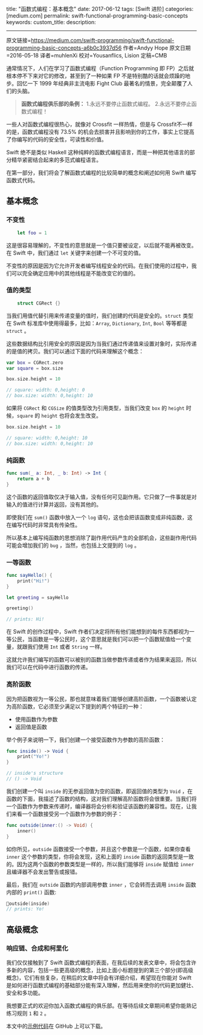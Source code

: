 title: "函数式编程：基本概念"
date: 2017-06-12
tags: [Swift 进阶]
categories: [medium.com]
permalink: swift-functional-programming-basic-concepts 
keywords: 
custom_title: 
description: 

---
原文链接=https://medium.com/swift-programming/swift-functional-programming-basic-concepts-a6b0c3937d56
作者=Andyy Hope
原文日期=2016-05-18
译者=muhlenXi
校对=Yousanflics, Lision
定稿=CMB

<!--此处开始正文-->

通常情况下，人们在学习了函数式编程（Function Programming 即 FP）之后就根本停不下来对它的修改，甚至到了一种如果 FP 不是特别酷的话就会烦躁的地步。回忆一下 1999 年经典非主流电影 Fight Club 最著名的情景，完全颠覆了人们的头脑。

> **函数式编程俱乐部的条例：**
> 1.永远不要停止函数式编程。
> 2.永远不要停止函数式编程！

<!--more-->

一些人对函数式编程很热心，就像对 Crossfit 一样热情，但是与 Crossfit不一样的是，函数式编程没有 73.5% 的机会去损害并且影响到你的工作，事实上它提高了你编写的代码的安全性，可读性和价值。

Swift 绝不是类似 Haskell 这种纯粹的函数式编程语言，而是一种把其他语言的部分精华紧密结合起来的多范式编程语言。

在第一部分，我们将会了解函数式编程的比较简单的概念和阐述如何用 Swift 编写函数式代码。

## 基本概念

### 不变性

``` swift
	let foo = 1
```

这是很容易理解的，不变性的意思就是一个值只要被设定，以后就不能再被改变。在 Swift 中，我们通过 `let` 关键字来创建一个不可变的值。

不变性的原因是因为它允许开发者编写线程安全的代码。在我们使用的过程中，我们可以完全确定应用中的其他线程是不能改变它的值的。

### 值的类型

``` swift
	struct CGRect {}
```

当我们用值代替引用来传递变量的值时，我们创建的代码是安全的。`struct` 类型在 Swift 标准库中使用得最多，比如：`Array`, `Dictionary`, `Int`, `Bool` 等等都是 `struct` 。

这些数据结构比引用安全的原因是因为当我们通过传递值来设置对象时，实际传递的是值的拷贝。我们可以通过下面的代码来理解这个概念：

``` swift
var box = CGRect.zero
var square = box.size

box.size.height = 10

// square: width: 0,height: 0
// box.size: width: 0,height: 10
```

如果将 `CGRect` 和 `CGSize` 的值类型改为引用类型，当我们改变 `box` 的 `height` 时候，`square` 的 `height` 也将会发生改变。

``` swift
box.size.height = 10

// square: width: 0,height: 10
// box.size: width: 0,height: 10

```

### 纯函数

``` swift
func sum(_ a: Int, _ b: Int) -> Int {
	return a + b
}
```

这个函数的返回值取仅决于输入值，没有任何可见副作用。它只做了一件事就是对输入的值进行计算并返回，没有其他的。

即使我们在 `sum()` 函数中放入一个 `log` 语句，这也会把该函数变成非纯函数，这在编写代码时非常具有传染性。

所以基本上编写纯函数的思想消除了副作用代码产生的全部机会，这些副作用代码可能会增加我们的 `bug` ，当然，也包括上文提到的 `log` 。

### 一等函数

``` swift
func sayHello() {
	print("Hi!")
}

let greeting = sayHello

greeting()

// prints: Hi!
```

在 Swift 的创作过程中，Swift 作者们决定将所有他们能想到的每件东西都视为一等公民，当函数是一等公民时，这个意思就是我们可以把一个函数赋值给一个变量，就跟我们使用 `Int` 或者 `String` 一样。

这就允许我们编写的函数可以被别的函数当做参数传递或者作为结果来返回，所以我们可以在代码中进行函数的传递。

### 高阶函数

因为把函数视为一等公民，那也就意味着我们能够创建高阶函数，一个函数被认定为高阶函数，它必须至少满足以下提到的两个特征的一种：

* 使用函数作为参数
* 返回值是函数

举个例子来说明一下，我们创建一个接受函数作为参数的高阶函数：

```swift
func inside() -> Void {
	print("Yo!")
}

// inside's structure
// () -> Void
```
我们创建一个叫 `inside` 的无参返回值为空的函数，即返回值的类型为 `Void` ，在函数的下面，我描述了函数的结构，这对我们理解高阶函数将会很重要。当我们将一个函数作为参数来传递时，编译器将会分析和验证该函数的兼容性。现在，让我们来看一个函数接受另一个函数作为参数的例子：

```swift
func outside(inner:() -> Void) {
	inner()
}
```

如你所见，`outside` 函数接受一个参数，并且这个参数是一个函数，如果你查看 `inner` 这个参数的类型，你将会发现，这和上面的 `inside` 函数的返回类型是一致的。因为这两个函数的参数类型是一样的，所以我们能够将 `inside` 赋值给 `inner` 且编译器不会发出警告或报错。

最后，我们在 `outside` 函数的内部调用参数 `inner` ，它会转而去调用 `inside` 函数内部的 `print()` 函数:

```swift
outside(inside)
// prints: Yo!
```

## 高级概念

### 响应链、合成和柯里化

我们仅仅接触到了 Swift 函数式编程的表面，在我后续的发表文章中，将会包含许多新的内容，包括一些更高级的概念，比如上面小标题提到的第三个部分(即高级概念)，它们有些复杂，在稍后的文章中将会有详细介绍，希望现在你能对 Swift 是如何进行函数式编程的基础部分能有深入理解，然后用来使你的代码更加健壮、安全和多功能。

我想要正式的欢迎你加入函数式编程的俱乐部。在等待后续文章期间希望你能熟记练习规则 `1` 和 `2` 。

本文中的[示例代码](https://github.com/andyyhope/Blog_FunctionalProgramming_BasicConcepts)在 GitHub 上可以下载。
